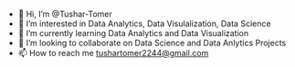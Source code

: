 - 👋 Hi, I’m @Tushar-Tomer
- 👀 I’m interested in Data Analytics, Data Visulalization, Data Science
- 🌱 I’m currently learning Data Analytics and Data Visualization
- 💞️ I’m looking to collaborate on Data Science and Data Anlytics Projects
- 📫 How to reach me tushartomer2244@gmail.com

<!---
Tushar-Tomer/Tushar-Tomer is a ✨ special ✨ repository because its `README.md` (this file) appears on your GitHub profile.
You can click the Preview link to take a look at your changes.
--->
